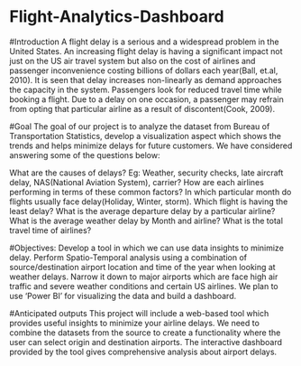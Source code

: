 # Flight-Analytics-Dashboard

#Introduction
A flight delay is a serious and a widespread problem in the United States. An increasing flight delay is having a significant impact not just on the US air travel system but also on the cost of airlines and passenger inconvenience costing billions of dollars each year(Ball, et.al, 2010). It is seen that delay increases non-linearly as demand approaches the capacity in the system. Passengers look for reduced travel time while booking a flight. Due to a delay on one occasion, a passenger may refrain from opting that particular airline as a result of discontent(Cook, 2009).

#Goal
The goal of our project is to analyze the dataset from Bureau of Transportation Statistics, develop a visualization aspect which shows the trends and helps minimize delays for future customers. We have considered answering some of the questions below:

What are the causes of delays? Eg: Weather, security checks, late aircraft delay, NAS(National Aviation System), carrier?
How are each airlines performing in terms of these common factors?
In which particular month do flights usually face delay(Holiday, Winter, storm).
Which flight is having the least delay?
What is the average departure delay by a particular airline?
What is the average weather delay by Month and airline?
What is the total travel time of airlines?

#Objectives:
Develop a tool in which we can use data insights to minimize delay. Perform Spatio-Temporal analysis using a combination of source/destination airport location and time of the year when looking at weather delays. Narrow it down to major airports which are face high air traffic and severe weather conditions and certain US airlines. We plan to use ‘Power BI’ for visualizing the data and build a dashboard.

#Anticipated outputs
This project will include a web-based tool which provides useful insights to minimize your airline delays. We need to combine the datasets from the source to create a functionality where the user can select origin and destination airports. The interactive dashboard provided by the tool gives comprehensive analysis about airport delays.
